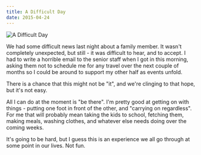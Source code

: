 ```yaml
---
title: A Difficult Day
date: 2015-04-24
---
```


![A Difficult Day](https://source.unsplash.com/03UCoidYvXw/1600x900)

We had some difficult news last night about a family member. It wasn't completely unexpected, but still - it was difficult to hear, and to accept. I had to write a horrible email to the senior staff when I got in this morning, asking them not to schedule me for any travel over the next couple of months so I could be around to support my other half as events unfold.

There is a chance that this might not be "it", and we're clinging to that hope, but it's not easy.

All I can do at the moment is "be there". I'm pretty good at getting on with things - putting one foot in front of the other, and "carrying on regardless". For me that will probably mean taking the kids to school, fetching them, making meals, washing clothes, and whatever else needs doing over the coming weeks.

It's going to be hard, but I guess this is an experience we all go through at some point in our lives. Not fun.